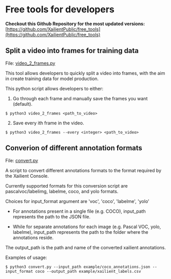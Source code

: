 # Free tools for developers

**Checkout this Github Repository for the most updated versions:**
[https://github.com/XailientPublic/free_tools](https://github.com/XailientPublic/free_tools)


## Split a video into frames for training data

File: [video_2_frames.py](https://github.com/XailientPublic/free_tools/blob/master/video_2_frames.py)

This tool allows developers to quickly split a video into frames,
with the aim in create training data for model production.

This python script allows developers to either:

1. Go through each frame and manually save the frames you want (default).

`$ python3 video_2_frames <path_to_video>`

2. Save every ith frame in the video.

`$ python3 video_2_frames --every <integer> <path_to_video>`


## Converion of different annotation formats

File: [convert.py](https://github.com/XailientPublic/free_tools/blob/master/convert.py)

A script to convert different annotations formats to the format required by the Xailient Console.

Currently supported formats for this conversion script are pascalvoc/labelimg, labelme, coco, and yolo formats.

Choices for input_format argument are 'voc', 'coco', 'labelme', 'yolo'

- For annotations present in a single file (e.g. COCO), input_path represents the path to the JSON file. 

- While for separate annotations for each image (e.g. Pascal VOC, yolo, labelme), input_path represents
the path to the folder where the annotations reside.

The output_path is the path and name of the converted xailient annotations.

Examples of usage:

`$ python3 convert.py --input_path example/coco_annotations.json --input_format coco --output_path example/xailient_labels.csv`

<br>
<br>
<br>
<br>
